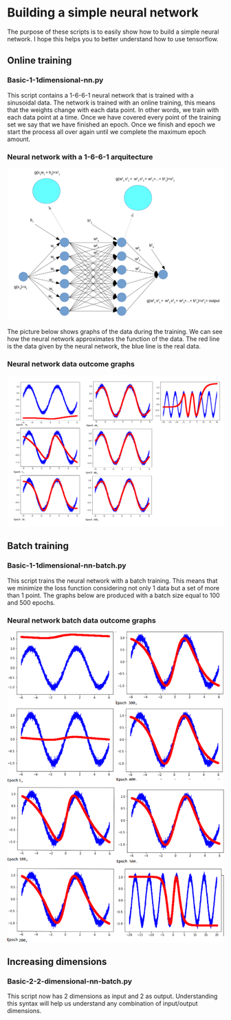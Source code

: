# Building a simple neural network #

The purpose of these scripts is to easily show how to build a simple neural network. I hope this helps you to better understand how to use tensorflow.

## Online training ##

### Basic-1-1dimensional-nn.py ###

This script contains a 1-6-6-1 neural network that is trained with a sinusoidal data. The network is trained with an online training, this means that the weights change with each data point. In other words, we train with each data point at a time. Once we have covered every point of the training set we say that we have finished an epoch. Once we finish and epoch we start the process all over again until we complete the maximum epoch amount.


### Neural network with a 1-6-6-1 arquitecture ###
![nn66]

The picture below shows graphs of the data during the training. We can see how the neural network approximates the function of the data. The red line is the data given by the neural network, the blue line is the real data.

### Neural network data outcome graphs ###
![graphs1]

## Batch training ##

### Basic-1-1dimensional-nn-batch.py ###

This script trains the neural network with a batch training. This means that we minimize the loss function considering not only 1 data but a set of more than 1 point. The graphs below are produced with a batch size equal to 100 and 500 epochs.
### Neural network batch data outcome graphs ###
![graphs2]

## Increasing dimensions ##

### Basic-2-2-dimensional-nn-batch.py ###

This script now has 2 dimensions as input and 2 as output. Understanding this syntax will help us understand any combination of input/output dimensions.









[nn66]:		https://github.com/diegoorellanaga/Tensorflow-Tutorial-For-Dummies/blob/master/Screenshot%20from%202017-10-20%2016-38-25.png

[graphs1]:	https://github.com/diegoorellanaga/Tensorflow-Tutorial-For-Dummies/blob/master/graphs.png

[graphs2]:	https://github.com/diegoorellanaga/Tensorflow-Tutorial-For-Dummies/blob/master/graphs-batch.png
